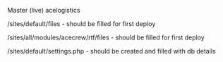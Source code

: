 Master (live) acelogistics

/sites/default/files - should be filled for first deploy

/sites/all/modules/acecrew/rtf/files - should be filled for first deploy

/sites/default/settings.php - should be created and filled with db details
